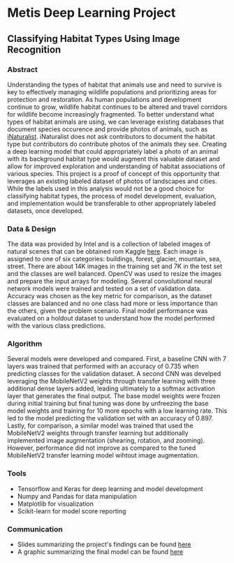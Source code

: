 # Metis Deep Learning Project
## Classifying Habitat Types Using Image Recognition

### Abstract

Understanding the types of habitat that animals use and need to survive is key to effectively managing wildlife populations and prioritizing areas for protection and restoration. As human populations and development continue to grow, wildlife habitat continues to be altered and travel corridors for wildlife become increasingly fragmented. To better understand what types of habitat animals are using, we can leverage existing databases that document species occurence and provide photos of animals, such as [iNaturalist](https://www.inaturalist.org/). iNaturalist does not ask contributors to document the habitat type but contributors do contribute photos of the animals they see. Creating a deep learning model that could appropriately label a photo of an animal with its background habitat type would augment this valuable dataset and allow for improved exploration and understanding of habitat associations of various species. This project is a proof of concept of this opportunity that leverages an existing labeled dataset of photos of landscapes and cities. While the labels used in this analysis would not be a good choice for classifying habitat types, the process of model development, evaluation, and implementation would be transferable to other appropriately labeled datasets, once developed. 

### Data & Design

The data was provided by Intel and is a collection of labeled images of natural scenes that can be obtained rom Kaggle [here](https://www.kaggle.com/datasets/puneet6060/intel-image-classification?datasetId=111880&sortBy=voteCount). Each image is assigned to one of six categories: buildings, forest, glacier, mountain, sea, street. There are about 14K images in the training set and 7K in the test set and the classes are well balanced. OpenCV was used to resize the images and prepare the input arrays for modeling. Several convolutional neural network models were trained and tested on a set of validation data. Accuracy was chosen as the key metric for comparison, as the dataset classes are balanced and no one class had more or less importance than the others, given the problem scenario. Final model performance was evaluated on a holdout dataset to understand how the model performed with the various class predictions. 

### Algorithm

Several models were developed and compared. First, a baseline CNN with 7 layers was trained that performed with an accuracy of 0.735 when predicting classes for the validation dataset. A second CNN was develped leveraging the MobileNetV2 weights through transfer learning with three additional dense layers added, leading ultimately to a softmax activation layer that generates the final output. The base model weights were frozen during initial training but final tuning was done by unfreezing the base model weights and training for 10 more epochs with a low learning rate. This led to the model predicting the validation set with an accuracy of 0.897. Lastly, for comparison, a similar model was trained that used the MobileNetV2 weights through transfer learning but additionally implemented image augmentation (shearing, rotation, and zooming). However, performance did not improve as compared to the tuned MobileNetV2 transfer learning model wihtout image augmentation. 

### Tools

- Tensorflow and Keras for deep learning and model development
- Numpy and Pandas for data manipulation
- Matplotlib for visualization
- Scikit-learn for model score reporting

### Communication

- Slides summarizing the project's findings can be found [here](https://github.com/ngoodby/Metis-Deep-Learning-Project/blob/master/deep_learning_slides.pdf)
- A graphic summarizing the final model can be found [here](https://github.com/ngoodby/Metis-Deep-Learning-Project/blob/master/figures/habitat_classifier_with_shape_info.png)
